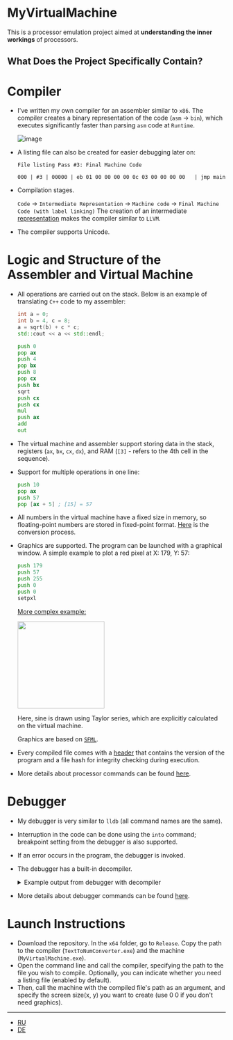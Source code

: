 # MyVirtualMachine
This is a processor emulation project aimed at **understanding the inner workings** of processors.

## What Does the Project Specifically Contain?
# Compiler
  - I've written my own compiler for an assembler similar to `x86`. The compiler creates a binary representation of the code (`asm` -> `bin`), which executes significantly faster than parsing `asm` code at `Runtime`.
    
    ![image](https://github.com/quqveik1/MyVirtualMachine/assets/64206443/90d8bcbc-843e-4e75-8e17-c178fd206064)

  - A listing file can also be created for easier debugging later on:
    ```
    File listing Pass #3: Final Machine Code
  
    000 | #3 | 00000 | eb 01 00 00 00 00 0c 03 00 00 00 00   | jmp main
    ```
  - Compilation stages.

    `Code` -> `Intermediate Representation` -> `Machine code` -> `Final Machine Code (with label linking)`
    The creation of an intermediate [representation](https://github.com/quqveik1/MyVirtualMachine/blob/main/TextToNumConverter/IR/CommandIR.h) makes the compiler similar to `LLVM`.

  - The compiler supports Unicode.

# Logic and Structure of the Assembler and Virtual Machine
  - All operations are carried out on the stack. Below is an example of translating `C++` code to my assembler:
    ```cpp
    int a = 0;
    int b = 4, c = 8;
    a = sqrt(b) + c * c;
    std::cout << a << std::endl;
    ```
    ```asm
    push 0
    pop ax
    push 4
    pop bx
    push 8
    pop cx
    push bx
    sqrt
    push cx
    push cx
    mul
    push ax
    add
    out
    ```
  - The virtual machine and assembler support storing data in the stack, registers (`ax`, `bx`, `cx`, `dx`), and RAM (`[3]` - refers to the 4th cell in the sequence).

  - Support for multiple operations in one line:
    ```asm
    push 10
    pop ax
    push 57
    pop [ax + 5] ; [15] = 57
    ```
  - All numbers in the virtual machine have a fixed size in memory, so floating-point numbers are stored in fixed-point format. [Here](https://github.com/quqveik1/MyVirtualMachine/blob/main/Converter/FloatConvert.h) is the conversion process.

  - Graphics are supported. The program can be launched with a graphical window. A simple example to plot a red pixel at X: 179, Y: 57:
    ```asm
    push 179
    push 57
    push 255
    push 0
    push 0
    setpxl
    ```
    [More complex example:](https://github.com/quqveik1/MyVirtualMachine/blob/main/AsmCode/Sinus.asm)
    
    <img src="https://github.com/quqveik1/MyVirtualMachine/assets/64206443/0ce4ae08-fa9b-4811-8b60-2382b66e5d2c" width="200">
    
    Here, sine is drawn using Taylor series, which are explicitly calculated on the virtual machine.
    
    Graphics are based on [`SFML`](https://www.sfml-dev.org/).
  - Every compiled file comes with a [header](https://github.com/quqveik1/MyVirtualMachine/blob/main/FileHeader/FileHeader.h) that contains the version of the program and a file hash for integrity checking during execution.
  - More details about processor commands can be found [here](https://github.com/quqveik1/MyVirtualMachine/blob/main/Constants/CommandConstants.h).
    
# Debugger
  - My debugger is very similar to `lldb` (all command names are the same).
  - Interruption in the code can be done using the `into` command; breakpoint setting from the debugger is also supported.
  - If an error occurs in the program, the debugger is invoked.
  - The debugger has a built-in decompiler.
     <details>
       <summary>Example output from debugger with decompiler</summary>
       [Details here]
     </details>
  
  - More details about debugger commands can be found [here](https://github.com/quqveik1/MyVirtualMachine/blob/main/InteractiveMode/InteractiveModeConstants.h).


# Launch Instructions
  - Download the repository. In the `x64` folder, go to `Release`. Copy the path to the compiler (`TextToNumConverter.exe`) and the machine (`MyVirtualMachine.exe`).
  - Open the command line and call the compiler, specifying the path to the file you wish to compile. Optionally, you can indicate whether you need a listing file (enabled by default).
  - Then, call the machine with the compiled file's path as an argument, and specify the screen size(x, y) you want to create (use 0 0 if you don't need graphics).

----
- [RU](https://github.com/quqveik1/MyVirtualMachine/blob/main/README.md)
- [DE](https://github.com/quqveik1/MyVirtualMachine/blob/main/README_DE.md)

